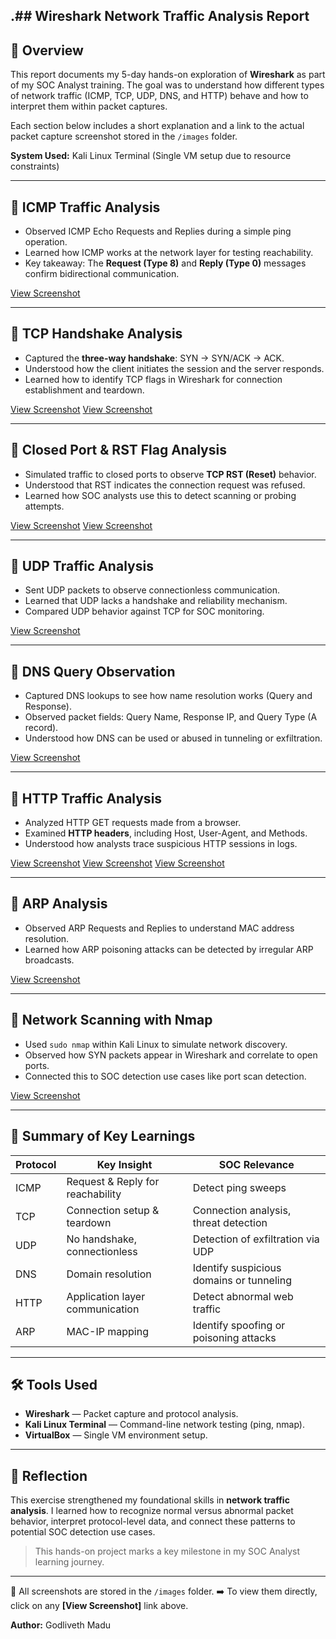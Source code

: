 .## Wireshark Network Traffic Analysis Report
---

## 📘 Overview

This report documents my 5-day hands-on exploration of **Wireshark** as part of my SOC Analyst training. The goal was to understand how different types of network traffic (ICMP, TCP, UDP, DNS, and HTTP) behave and how to interpret them within packet captures.

Each section below includes a short explanation and a link to the actual packet capture screenshot stored in the `/images` folder.

**System Used:** Kali Linux Terminal (Single VM setup due to resource constraints)

---

## 🔹 ICMP Traffic Analysis

* Observed ICMP Echo Requests and Replies during a simple ping operation.
* Learned how ICMP works at the network layer for testing reachability.
* Key takeaway: The **Request (Type 8)** and **Reply (Type 0)** messages confirm bidirectional communication.

[View Screenshot](./images/Icmp_test.png) 

---

## 🔹 TCP Handshake Analysis

* Captured the **three-way handshake**: SYN → SYN/ACK → ACK.
* Understood how the client initiates the session and the server responds.
* Learned how to identify TCP flags in Wireshark for connection establishment and teardown.

[View Screenshot](./images/tcp.png)
[View Screenshot](./images/TCP_flags.png)

---

## 🔹 Closed Port & RST Flag Analysis

* Simulated traffic to closed ports to observe **TCP RST (Reset)** behavior.
* Understood that RST indicates the connection request was refused.
* Learned how SOC analysts use this to detect scanning or probing attempts.

[View Screenshot](./images/Failed_and_Refused_TCP_Flags.png)
[View Screenshot](./images/Tcp_Flag_RST.png)

---

## 🔹 UDP Traffic Analysis

* Sent UDP packets to observe connectionless communication.
* Learned that UDP lacks a handshake and reliability mechanism.
* Compared UDP behavior against TCP for SOC monitoring.

[View Screenshot](./images/udp.png)

---

## 🔹 DNS Query Observation

* Captured DNS lookups to see how name resolution works (Query and Response).
* Observed packet fields: Query Name, Response IP, and Query Type (A record).
* Understood how DNS can be used or abused in tunneling or exfiltration.

[View Screenshot](./images/dns.png)

---

## 🔹 HTTP Traffic Analysis

* Analyzed HTTP GET requests made from a browser.
* Examined **HTTP headers**, including Host, User-Agent, and Methods.
* Understood how analysts trace suspicious HTTP sessions in logs.

[View Screenshot](./images/http.png)
[View Screenshot](./images/get_http.png)
[View Screenshot](./images/User_Agent.png)

---

## 🔹 ARP Analysis

* Observed ARP Requests and Replies to understand MAC address resolution.
* Learned how ARP poisoning attacks can be detected by irregular ARP broadcasts.

[View Screenshot](./images/ARP.png)

---

## 🔹 Network Scanning with Nmap

* Used `sudo nmap` within Kali Linux to simulate network discovery.
* Observed how SYN packets appear in Wireshark and correlate to open ports.
* Connected this to SOC detection use cases like port scan detection.

[View Screenshot](./images/sudo_nmap.png)

---

## 🧩 Summary of Key Learnings

| Protocol | Key Insight                      | SOC Relevance                            |
| -------- | -------------------------------- | ---------------------------------------- |
| ICMP     | Request & Reply for reachability | Detect ping sweeps                       |
| TCP      | Connection setup & teardown      | Connection analysis, threat detection    |
| UDP      | No handshake, connectionless     | Detection of exfiltration via UDP        |
| DNS      | Domain resolution                | Identify suspicious domains or tunneling |
| HTTP     | Application layer communication  | Detect abnormal web traffic              |
| ARP      | MAC-IP mapping                   | Identify spoofing or poisoning attacks   |

---

## 🛠️ Tools Used

* **Wireshark** — Packet capture and protocol analysis.
* **Kali Linux Terminal** — Command-line network testing (ping, nmap).
* **VirtualBox** — Single VM environment setup.

---

## 🧠 Reflection

This exercise strengthened my foundational skills in **network traffic analysis**. I learned how to recognize normal versus abnormal packet behavior, interpret protocol-level data, and connect these patterns to potential SOC detection use cases.

> This hands-on project marks a key milestone in my SOC Analyst learning journey.

---

📸 All screenshots are stored in the `/images` folder.
➡️ To view them directly, click on any **[View Screenshot]** link above.


**Author:** Godliveth Madu
